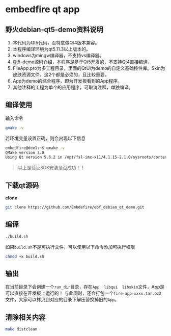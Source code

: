 # embedfire qt app

## 野火debian-qt5-demo资料说明

1. 本代码为Qt5代码，没特意做Qt4版本兼容。
2. 本程序编译环境为qt5.11.3以上版本的。
3. windows为mingw编译器，不支持vs编译器。
4. Qt5-demo源码介绍，本程序是基于Qt5开发的，不支持Qt4直接编译。
5. FileApp.pro为多工程目录，里面的QtUi为demo的自定义基础控件库。Skin为皮肤资源文件。这2个都是必须的，且比较重要。
6. App为demo的综合程序，即为开发板看到的App程序。
7. 其他注释的工程为单个的应用程序，可取消注释，单独编译。

## 编译使用



输入命令
```bash
qmake -v 
```

若环境变量设置正确，则会出现以下信息

```bash
embedfire@dev1:~$ qmake -v
QMake version 3.0
Using Qt version 5.6.2 in /opt/fsl-imx-x11/4.1.15-2.1.0/sysroots/cortexa7hf-neon-poky-linux-gnueabi/usr/lib
```

> 以上是验证SDK安装是否成功！！

## 下载qt源码

**clone**
```bash
git clone https://github.com/Embdefire/ebf_debian_qt_demo.git
```
## 编译

```bash
./build.sh
```

如果`build.sh`不是可执行文件，可以使用以下命令添加可执行权限

```bash
chmod +x build.sh
```

## 输出

在当前目录下会创建一个`run_dir`目录，存在`App  libqui  libskin`文件，App是可以直接在开发板上运行的！
与此同时，还会打包一个`fire-app-xxxx.tar.bz2`文件，大家可以拷贝到对应的目录下解压替换掉旧的`App`。

## 清除相关内容

```bash
make distclean
```


